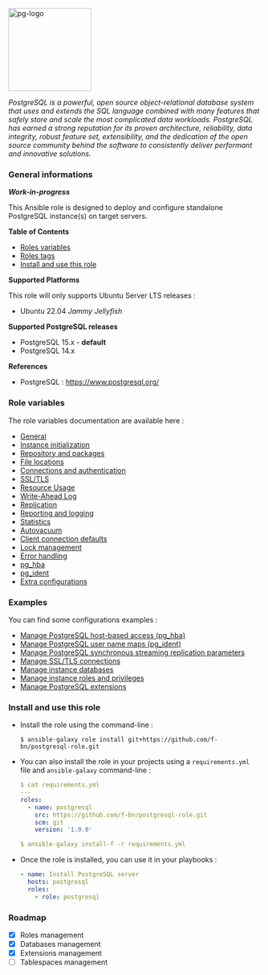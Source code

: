<p><img src="https://icon-library.com/images/postgresql-icon/postgresql-icon-20.jpg" alt="pg-logo" title="pg" align="top" height=165 /></p>

*PostgreSQL is a powerful, open source object-relational database system that uses and extends the SQL language combined with many features that safely store and scale the most complicated data workloads. PostgreSQL has earned a strong reputation for its proven architecture, reliability, data integrity, robust feature set, extensibility, and the dedication of the open source community behind the software to consistently deliver performant and innovative solutions.*

### General informations

***Work-in-progress***

This Ansible role is designed to deploy and configure standalone PostgreSQL instance(s) on target servers.

**Table of Contents**

  - [Roles variables](#role-variables)
  - [Roles tags](#role-variables)
  - [Install and use this role](#install-and-use-this-role)

**Supported Platforms**

This role will only supports Ubuntu Server LTS releases :

  - Ubuntu 22.04 *Jammy Jellyfish*

**Supported PostgreSQL releases**

  - PostgreSQL 15.x - **default**
  - PostgreSQL 14.x

**References**

  - PostgreSQL : https://www.postgresql.org/

### Role variables

The role variables documentation are available here :

  - [General](docs/variables.md#general)
  - [Instance initialization](docs/variables.md#instance-initialization)
  - [Repository and packages](docs/variables.md#repository-and-packages)
  - [File locations](docs/variables.md#file-locations)
  - [Connections and authentication](docs/variables.md#connections-and-authentications)
  - [SSL/TLS](docs/variables.md#ssltls)
  - [Resource Usage](docs/variables.md#resource-usage-except-wal)
  - [Write-Ahead Log](docs/variables.md#write-ahead-log)
  - [Replication](docs/variables.md#replication)
  - [Reporting and logging](docs/variables.md#reporting-and-logging)
  - [Statistics](docs/variables.md#statistics)
  - [Autovacuum](docs/variables.md#autovacuum)
  - [Client connection defaults](docs/variables.md#client-connection-defaults)
  - [Lock management](docs/variables.md#lock-management)
  - [Error handling](docs/variables.md#error-handling)
  - [pg_hba](docs/variables.md#pg_hba)
  - [pg_ident](docs/variables.md#pg_ident)
  - [Extra configurations](docs/variables.md#extra-configurations)

### Examples

You can find some configurations examples :

- [Manage PostgreSQL host-based access (pg_hba)](docs/examples.md#manage-postgresql-host-based-access-pg_hba)
- [Manage PostgreSQL user name maps (pg_ident)](docs/examples.md#manage-postgresql-user-name-maps-pg_ident)
- [Manage PostgreSQL synchronous streaming replication parameters](docs/examples.md#manage-postgresql-synchronous-streaming-replication-parameters)
- [Manage SSL/TLS connections](docs/examples.md#manage-ssltls-connections)
- [Manage instance databases](docs/examples.md#manage-instance-databases)
- [Manage instance roles and privileges](docs/examples.md#manage-instance-roles-and-privileges)
- [Manage PostgreSQL extensions](docs/examples.md#manage-postgresql-extensions)

### Install and use this role

* Install the role using the command-line :

  ```shell
  $ ansible-galaxy role install git+https://github.com/f-bn/postgresql-role.git
  ```

* You can also install the role in your projects using a `requirements.yml` file and `ansible-galaxy` command-line :

  ```YAML
  $ cat requirements.yml
  ---
  roles:
    - name: postgresql
      src: https://github.com/f-bn/postgresql-role.git
      scm: git
      version: '1.0.0'

  $ ansible-galaxy install-f -r requirements.yml
  ```

* Once the role is installed, you can use it in your playbooks :

  ```yaml
  - name: Install PostgreSQL server
    hosts: postgresql
    roles:
      - role: postgresql
  ```

### Roadmap

- [x] Roles management
- [x] Databases management
- [x] Extensions management
- [ ] Tablespaces management
